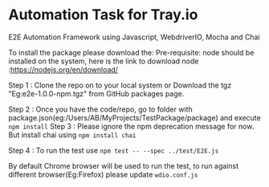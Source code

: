 # Automation Task for Tray.io
E2E Automation Framework using Javascript, WebdriverIO, Mocha and Chai

To install the package please download the:
Pre-requisite: node should be installed on the system, here is the link to download node :https://nodejs.org/en/download/

Step 1 : Clone the repo on to your local system or Download the tgz "Eg:e2e-1.0.0-npm.tgz" from GitHub packages page. 

Step 2 : Once you have the code/repo, go to folder with package.json(eg:/Users/AB/MyProjects/TestPackage/package) and execute `npm install`
Step 3 : Please ignore the npm deprecation message for now. But install chai using `npm install chai`

Step 4 : To run the test use `npm test -- --spec ../test/E2E.js`

By default Chrome browser will be used to run the test, to run against different browser(Eg:Firefox) please update `wdio.conf.js`





